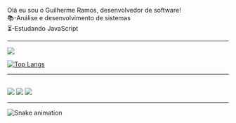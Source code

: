 Olá eu sou o Guilherme Ramos, desenvolvedor de software! <br>
📚-Análise e desenvolvimento de sistemas <br>
⏳-Estudando JavaScript
<br>
<hr>
<picture>
<source 
  srcset="https://github-readme-stats.vercel.app/api?username=GuiRamoos&show_icons=true&theme=dark"
  media="(prefers-color-scheme: dark)"
/>
<source
  srcset="https://github-readme-stats.vercel.app/api?username=GuiRamoos&show_icons=true"
  media="(prefers-color-scheme: light), (prefers-color-scheme: no-preference)"
/>
<img src="https://github-readme-stats.vercel.app/api?username=GuiRamoos&show_icons=true" />
</picture>

 <br>
 
 [![Top Langs](https://github-readme-stats.vercel.app/api/top-langs/?username=GuiRamoos&layout=compact)](https://github.com/anuraghazra/github-readme-stats)
 
<div> 
   <hr>
  <br>
<a href="https://instagram.com/raviguilherme_" target="_blank"><img src="https://img.shields.io/badge/-Instagram-%23E4405F?style=for-the-badge&logo=instagram&logoColor=white" target="_blank"></a>
<a href = "guimoraesramos@gmail.com"><img src="https://img.shields.io/badge/-Gmail-%23333?style=for-the-badge&logo=gmail&logoColor=white" target="_blank"></a>
<a href="https://www.linkedin.com/in/" target="_blank"><img src="https://img.shields.io/badge/-LinkedIn-%230077B5?style=for-the-badge&logo=linkedin&logoColor=white" target="_blank"></a> 
  <hr>
 
  ![Snake animation](https://github.com/GuiRamoos/GuiRamoos/blob/output/github-contribution-grid-snake.svg)

</div>
